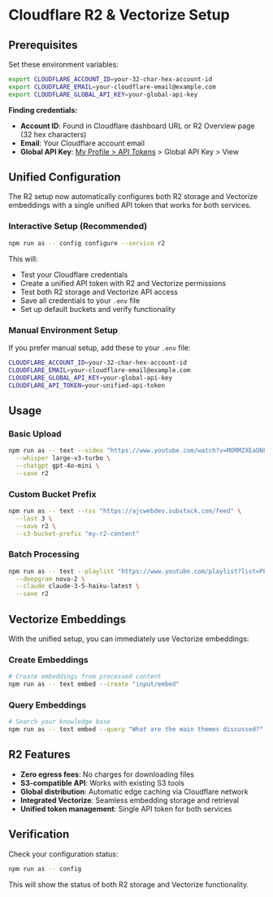 # Cloudflare R2 & Vectorize Setup

## Prerequisites

Set these environment variables:

```bash
export CLOUDFLARE_ACCOUNT_ID=your-32-char-hex-account-id
export CLOUDFLARE_EMAIL=your-cloudflare-email@example.com
export CLOUDFLARE_GLOBAL_API_KEY=your-global-api-key
```

**Finding credentials:**
- **Account ID**: Found in Cloudflare dashboard URL or R2 Overview page (32 hex characters)
- **Email**: Your Cloudflare account email
- **Global API Key**: [My Profile > API Tokens](https://dash.cloudflare.com/profile/api-tokens) > Global API Key > View

## Unified Configuration

The R2 setup now automatically configures both R2 storage and Vectorize embeddings with a single unified API token that works for both services.

### Interactive Setup (Recommended)

```bash
npm run as -- config configure --service r2
```

This will:
- Test your Cloudflare credentials
- Create a unified API token with R2 and Vectorize permissions
- Test both R2 storage and Vectorize API access
- Save all credentials to your `.env` file
- Set up default buckets and verify functionality

### Manual Environment Setup

If you prefer manual setup, add these to your `.env` file:

```bash
CLOUDFLARE_ACCOUNT_ID=your-32-char-hex-account-id
CLOUDFLARE_EMAIL=your-cloudflare-email@example.com
CLOUDFLARE_GLOBAL_API_KEY=your-global-api-key
CLOUDFLARE_API_TOKEN=your-unified-api-token
```

## Usage

### Basic Upload
```bash
npm run as -- text --video "https://www.youtube.com/watch?v=MORMZXEaONk" \
  --whisper large-v3-turbo \
  --chatgpt gpt-4o-mini \
  --save r2
```

### Custom Bucket Prefix
```bash
npm run as -- text --rss "https://ajcwebdev.substack.com/feed" \
  --last 3 \
  --save r2 \
  --s3-bucket-prefix "my-r2-content"
```

### Batch Processing
```bash
npm run as -- text --playlist "https://www.youtube.com/playlist?list=PLCVnrVv4KhXPz0SoAVu8Rc1emAdGPbSbr" \
  --deepgram nova-2 \
  --claude claude-3-5-haiku-latest \
  --save r2
```

## Vectorize Embeddings

With the unified setup, you can immediately use Vectorize embeddings:

### Create Embeddings
```bash
# Create embeddings from processed content
npm run as -- text embed --create "input/embed"
```

### Query Embeddings
```bash
# Search your knowledge base
npm run as -- text embed --query "What are the main themes discussed?"
```

## R2 Features

- **Zero egress fees**: No charges for downloading files
- **S3-compatible API**: Works with existing S3 tools
- **Global distribution**: Automatic edge caching via Cloudflare network
- **Integrated Vectorize**: Seamless embedding storage and retrieval
- **Unified token management**: Single API token for both services

## Verification

Check your configuration status:

```bash
npm run as -- config
```

This will show the status of both R2 storage and Vectorize functionality.